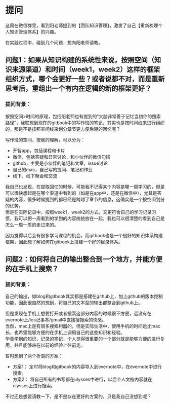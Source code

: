 # 提问

这周在微信群里，看到阳老师提到的【团队知识管理】，激发了自己【重新梳理个人知识管理体系】的兴趣。

在实践过程中，碰到几个问题，想向阳老师请教。

## 问题1：如果从知识构建的系统性来说，按照空间（知识来源渠道）和时间（week1，week2）这样的框架组织方式，哪个会更好一些？或者说都不对，而是重新思考后，重组出一个有内在逻辑的新的框架更好？

### 提问背景：
按照空间>时间的原理，包括阳老师也有提到的“大脑非常善于记忆当初你的搜索路径”，我联想到现在的gitbook中的写作班的笔记，其实也是按时间线来进行组织的，那是不是按照空间线来划分章节更方便后期的回忆呢？

写作班的空间，按我的理解，可以分为：
- 开智app，包括课程和卡片
-  微信，包括答疑和日常讨论，和小伙伴的微信勾搭
-  github，主要是小伙伴的笔记和文章，issue讨论
-  自己的mac，自己写的提问、笔记和作业
-  线下，线下聚会和交流

我自己也发现，在提取回忆的时候，可能我不记得某个内容是哪一周学习的，但是可以很快想起是在哪个渠道中看到的（如是在app中，还是在微信中），尤其是答疑的内容，很多时候提到的都已经是跨越了章节的信息，这确实是一个按空间划分的优势。    
但是在实际记录中，按照week1，week2的方式，又更符合自己的学习记录习惯，我可以把一周看到的学到的内容统统放在一起，我也可以很清楚的看到自己是怎么一周一周的走过来的。

因为觉得以后会有很多学习课程的机会，而gitbook也是一个很好的知识体系构建框架，因此想了解如何在gitbook上搭建一个好的目录体系。

## 问题2：如何将自己的输出整合到一个地方，并能方便的在手机上搜索？

### 提问背景：
自己的输出，如blog和gitbook其实都是搭建在github上，加上github的版本控制功能，因此很自然的想到，将自己的文本型的输出都整合到github上。

但是发现在手机上想要打开或者搜索这部分内容的时候很不方便，远没有在evernote上/ios记事本/gmail中直接搜搜索的快感。  
当然，mac上是有很多搜索利器的，但是实际生活中，使用手机的时间远比mac长，也希望能够方便的在手机上调用自己的这些知识和经验。  
毕竟学到的知识，记录的笔记，个人觉得很重要的一个部分就是能够方便的进行复用，并且能够站在以前的经验上往前走。    

暂时想到了两个折衷的方案：
- 方案1： 定时将blog和gitbook的内容导入到evernote中，在evernote中进行搜索。
- 方案2： 将自己所有的书写都在ulysses中进行，以后个人文档内容就在ulysses上进行搜索。

不过还是想要请教一下，是不是存在更好的方案的，只是我自己没想到呢？

